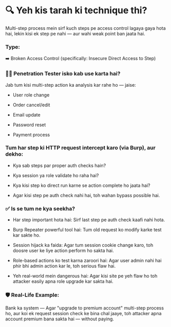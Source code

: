 # 🔍 Yeh kis tarah ki technique thi?

Multi-step process mein sirf kuch steps pe access control lagaya gaya hota hai, lekin kisi ek step pe nahi — aur wahi weak point ban jaata hai.

### Type:
➡️ Broken Access Control (specifically: Insecure Direct Access to Step)

### 👨‍💻 Penetration Tester isko kab use karta hai?
Jab tum kisi multi-step action ka analysis kar rahe ho — jaise:

- User role change

- Order cancel/edit

- Email update

- Password reset

- Payment process

### Tum har step ki HTTP request intercept karo (via Burp), aur dekho:

- Kya sab steps par proper auth checks hain?

- Kya session ya role validate ho raha hai?

- Kya kisi step ko direct run karne se action complete ho jaata hai?

- Agar kisi step pe auth check nahi hai, toh wahan bypass possible hai.

### ✅ Is se tum ne kya seekha?
- Har step important hota hai: Sirf last step pe auth check kaafi nahi hota.

- Burp Repeater powerful tool hai: Tum old request ko modify karke test kar sakte ho.

- Session hijack ka faida: Agar tum session cookie change karo, toh doosre user ke liye action perform ho sakta hai.

- Role-based actions ko test karna zaroori hai: Agar user admin nahi hai phir bhi admin action kar le, toh serious flaw hai.

- Yeh real-world mein dangerous hai: Agar kisi site pe yeh flaw ho toh attacker easily apna role upgrade kar sakta hai.

### 🛡 Real-Life Example:
Bank ka system —
Agar "upgrade to premium account" multi-step process ho, aur koi ek request session check ke bina chal jaaye, toh attacker apna account premium bana sakta hai — without paying.

